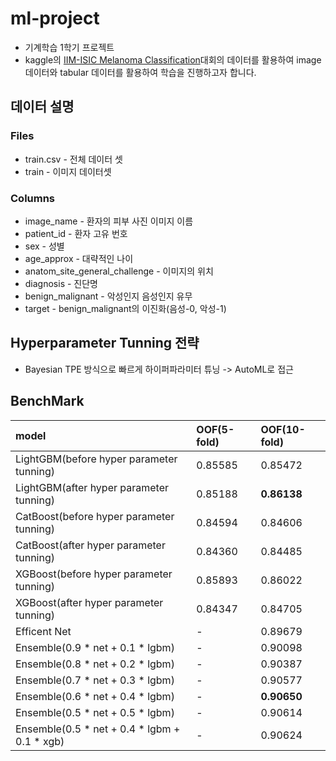 # ml-project
+ 기계학습 1학기 프로젝트
+ kaggle의 [IIM-ISIC Melanoma Classification](https://www.kaggle.com/c/siim-isic-melanoma-classification/overview)대회의 데이터를 활용하여 image 데이터와 tabular 데이터를 활용하여 학습을 진행하고자 합니다.

## 데이터 설명
### Files
+ train.csv - 전체 데이터 셋
+ train - 이미지 데이터셋

### Columns
+ image_name - 환자의 피부 사진 이미지 이름
+ patient_id - 환자 고유 번호
+ sex - 성별
+ age_approx - 대략적인 나이
+ anatom_site_general_challenge - 이미지의 위치
+ diagnosis - 진단명
+ benign_malignant - 악성인지 음성인지 유무
+ target - benign_malignant의 이진화(음성-0, 악성-1)

## Hyperparameter Tunning 전략
+ Bayesian TPE 방식으로 빠르게 하이퍼파라미터 튜닝 -> AutoML로 접근

## BenchMark
|model|OOF(5-fold)|OOF(10-fold)|
|:-----|:---------|:--------|
|LightGBM(before hyper parameter tunning)|0.85585|0.85472|
|LightGBM(after hyper parameter tunning)|0.85188|**0.86138**|
|CatBoost(before hyper parameter tunning)|0.84594|0.84606|
|CatBoost(after hyper parameter tunning)|0.84360|0.84485|
|XGBoost(before hyper parameter tunning)|0.85893|0.86022|
|XGBoost(after hyper parameter tunning)|0.84347|0.84705|
|Efficent Net|-|0.89679|
|Ensemble(0.9 * net + 0.1 * lgbm)|-|0.90098|
|Ensemble(0.8 * net + 0.2 * lgbm)|-|0.90387|
|Ensemble(0.7 * net + 0.3 * lgbm)|-|0.90577|
|Ensemble(0.6 * net + 0.4 * lgbm)|-|**0.90650**|
|Ensemble(0.5 * net + 0.5 * lgbm)|-|0.90614|
|Ensemble(0.5 * net + 0.4 * lgbm + 0.1 * xgb)|-|0.90624|
